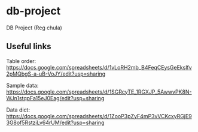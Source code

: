 # db-project
DB Project (Reg chula)

Useful links
---

Table order: https://docs.google.com/spreadsheets/d/1vLoRH2mb_B4FeqCEysGeEkslfv2pMQbgS-a-uB-VoJY/edit?usp=sharing

Sample data: https://docs.google.com/spreadsheets/d/1SGRcyTE_1RGXJP_5AwwvPK8N-WJn1stqpFa15eJ0Eag/edit?usp=sharing

Data dict: https://docs.google.com/spreadsheets/d/1ZooP3pZyF4mP3vVCKcxyRGjE93G8of5RstziLv64rUM/edit?usp=sharing
